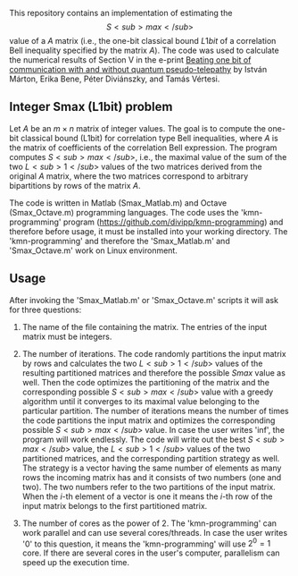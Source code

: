 This repository contains an implementation of estimating the $$S<sub>max</sub>$$ value of a $A$ matrix (i.e., the one-bit classical bound $L1bit$ of a correlation Bell inequality specified by the matrix $A$). The code was used to calculate the numerical results of Section V in the e-print [Beating one bit of communication with and without quantum pseudo-telepathy](https://arxiv.org/abs/2308.10771) by István Márton, Erika Bene, Péter Diviánszky, and Tamás Vértesi.


## Integer Smax (L1bit) problem

Let $A$ be an $m\times n$ matrix of integer values. The goal is to compute the one-bit classical bound (L1bit) for correlation type Bell inequalities, where $A$ is the matrix of coefficients of the correlation Bell expression. The program computes $S<sub>max</sub>$, i.e., the maximal value of the sum of the two $L<sub>1</sub>$ values of the two matrices derived from the original $A$ matrix, where the two matrices correspond to arbitrary bipartitions by rows of the matrix $A$.

The code is written in Matlab (Smax_Matlab.m) and Octave (Smax_Octave.m) programming languages. The code uses the 'kmn-programming' program (https://github.com/divipp/kmn-programming) and therefore before usage, it must be installed into your working directory. The 'kmn-programming' and therefore the 'Smax_Matlab.m' and 'Smax_Octave.m' work on Linux environment.

## Usage

After invoking the 'Smax_Matlab.m' or 'Smax_Octave.m' scripts it will ask for three questions:

1. The name of the file containing the matrix. The entries of the input matrix must be integers.

2. The number of iterations. The code randomly partitions the input matrix by rows and calculates the two $L<sub>1</sub>$ values of the resulting partitioned matrices and therefore the possible $Smax$ value as well. Then the code optimizes the partitioning of the matrix and the corresponding possible $S<sub>max</sub>$ value with a greedy algorithm until it converges to its maximal value belonging to the particular partition. The number of iterations means the number of times the code partitions the input matrix and optimizes the corresponding possible $S<sub>max</sub>$ value. In case the user writes 'inf', the program will work endlessly. The code will write out the best $S<sub>max</sub>$ value, the $L<sub>1</sub>$ values of the two partitioned matrices, and the corresponding partition strategy as well. The strategy is a vector having the same number of elements as many rows the incoming matrix has and it consists of two numbers (one and two). The two numbers refer to the two partitions of the input matrix. When the $i$-th element of a vector is one it means the $i$-th row of the input matrix belongs to the first partitioned matrix.

3. The number of cores as the power of 2. The 'kmn-programming' can work parallel and can use several cores/threads. In case the user writes '0' to this question, it means the 'kmn-programming' will use $2^0 = 1$ core. If there are several cores in the user's computer, parallelism can speed up the execution time.
